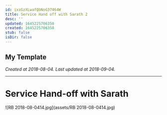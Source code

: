 ```yaml
---
id: ixxGzXLwafQbNoG37464W
title: Service Hand off with Sarath 2
desc: ''
updated: 1645225706358
created: 1645225706358
stub: false
isDir: false
---
```

My Template
---

_Created at 2018-08-04._
_Last updated at 2018-09-04._




---

# Service Hand-off with Sarath


![RB 2018-08-0414.jpg](assets/RB 2018-08-0414.jpg)

